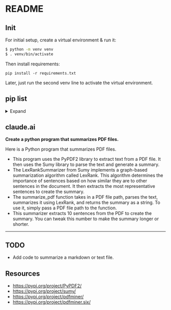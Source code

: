 # README

## Init

For initial setup, create a virtual environment & run it:

```bash
$ python -m venv venv
$ . venv/bin/activate
```

Then install requirements:

```shell
pip install -r requirements.txt
```

Later, just run the second venv line to activate the virtual environment.

## pip list

<details>
  <summary>Expand</summary>

```
Package            Version
------------------ ---------
breadability       0.1.20
certifi            2023.7.22
cffi               1.15.1
chardet            5.2.0
charset-normalizer 3.2.0
click              8.1.6
cryptography       41.0.3
docopt             0.6.2
idna               3.4
joblib             1.3.2
lxml               4.9.3
nltk               3.8.1
numpy              1.25.2
pdfminer           20191125
pdfminer.six       20221105
pip                23.2.1
pycountry          22.3.5
pycparser          2.21
pycryptodome       3.18.0
PyPDF2             3.0.1
regex              2023.8.8
requests           2.31.0
setuptools         58.1.0
sumy               0.11.0
tqdm               4.66.1
urllib3            2.0.4
```
</details>

## claude.ai

**Create a python program that summarizes PDF files.**

Here is a Python program that summarizes PDF files.

* This program uses the PyPDF2 library to extract text from a PDF file. It then uses the Sumy library to parse the text and generate a summary. 
* The LexRankSummarizer from Sumy implements a graph-based summarization algorithm called LexRank. This algorithm determines the importance of sentences based on how similar they are to other sentences in the document. It then extracts the most representative sentences to create the summary.
* The summarize_pdf function takes in a PDF file path, parses the text, summarizes it using LexRank, and returns the summary as a string. To use it, simply pass a PDF file path to the function.
* This summarizer extracts 10 sentences from the PDF to create the summary. You can tweak this number to make the summary longer or shorter.

---

## TODO
* Add code to summarize a markdown or text file.

## Resources

* https://pypi.org/project/PyPDF2/
* https://pypi.org/project/sumy/
* https://pypi.org/project/pdfminer/
* https://pypi.org/project/pdfminer.six/